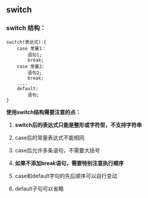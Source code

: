 

## switch



### switch 结构：

```
switch(表达式):{
    case 常量1：
        语句1;
        break;
    case 常量2:
        语句2;
        break;
    ....
    default:
        语句;
}
```





**使用switch结构需要注意的点：**

1. **switch后的表达式只能是整形或字符型，不支持字符串**

2. case后的常量表达式不能相同

3. case后允许多条语句，不需要大括号

4. **如果不添加break语句，需要特别注意执行顺序**

5. case和default字句的先后顺序可以自行变动

6. default子句可以省略




